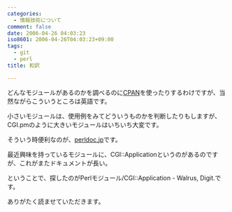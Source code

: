 ```yaml
---
categories:
  - 情報技術について
comment: false
date: 2006-04-26 04:03:23
iso8601: 2006-04-26T04:03:23+09:00
tags:
  - git
  - perl
title: 和訳

---
```


<p>どんなモジュールがあるのかを調べるのに<a href="http://search.cpan.org">CPAN</a>を使ったりするわけですが、当然ながらこういうところは英語です。</p>

<p>小さいモジュールは、使用例をみてどういうものかを判断したりもしますが、CGI.pmのように大きいモジュールはいちいち大変です。</p>

<p>そういう時便利なのが、<a href="http://perldoc.jp/">perldoc.jp</a>です。</p>

<p>最近興味を持っているモジュールに、CGI::Applicationというのがあるのですが、これがまたドキュメントが長い。</p>

<p>ということで、探したのがPerlモジュール/CGI::Application - Walrus, Digit.です。</p>

<p>ありがたく読ませていただきます。</p>
    	